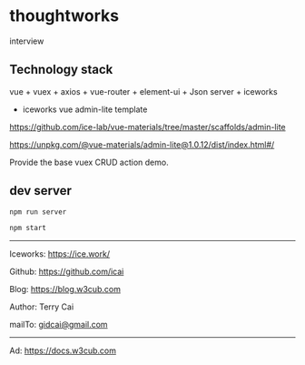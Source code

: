 # thoughtworks

interview

## Technology stack

vue + vuex + axios + vue-router + element-ui + Json server + iceworks


- iceworks vue admin-lite template

https://github.com/ice-lab/vue-materials/tree/master/scaffolds/admin-lite

https://unpkg.com/@vue-materials/admin-lite@1.0.12/dist/index.html#/



Provide the base vuex CRUD action demo.
 

## dev server

```sh
npm run server

npm start
```





---


Iceworks:  https://ice.work/

Github: https://github.com/icai

Blog: https://blog.w3cub.com


Author: Terry Cai

mailTo: gidcai@gmail.com

---

Ad: https://docs.w3cub.com

